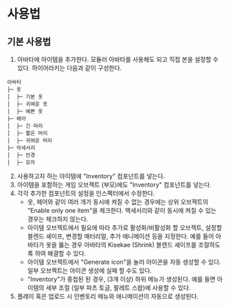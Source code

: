 # 사용법

## 기본 사용법

1.  아바타에 아이템을 추가한다. 모듈러 아바타를 사용해도 되고 직접 본을 설정할 수 있다. 하이어라키는 다음과 같이 구성한다.

```
아바타
├─ 옷
│  ├─ 기본 옷
│  ├─ 귀여운 옷
│  ├─ 예쁜 옷
├─ 헤어
│  ├─ 긴 머리
│  ├─ 짧은 머리
│  ├─ 귀여운 머리
├─ 악세서리
│  ├─ 안경
│  ├─ 모자
```

2. 사용하고자 하는 아이템에 "Inventory" 컴포넌트를 넣는다.
3. 아이템을 포함하는 게임 오브젝트 (부모)에도 "Inventory" 컴포넌트를 넣는다.
4. 각각 추가한 컴포넌트의 설정을 인스펙터에서 수정한다.
    - 옷, 헤어와 같이 여러 개가 동시에 켜질 수 없는 경우에는 상위 오브젝트의 "Enable only one item"을 체크한다. 액세서리와 같이 동시에 켜질 수 있는 경우는 체크하지 않는다.
    - 아이템 오브젝트에서 필요에 따라 추가로 활성화/비활성화 할 오브젝트, 설정할 블렌드 셰이프, 변경할 매터리얼, 추가 애니메이션 등을 지정한다. 예를 들어 아바타가 옷을 뚫는 경우 아바타의 Kisekae (Shrink) 블렌드 셰이프를 조절하도록 하여 해결할 수 있다.
    - 아이템 오브젝트에서 "Generate icon"을 눌러 아이콘을 자동 생성할 수 있다. 일부 오브젝트는 아이콘 생성에 실패 할 수도 있다.
    - "Inventory"가 중첩된 된 경우, (3개 이상) 하위 메뉴가 생성된다. 예를 들면 아이템의 세부 조절 (일부 파츠 토글, 팔레트 스왑)에 사용할 수 있다.
5. 플레이 혹은 업로드 시 인벤토리 메뉴와 애니메이션이 자동으로 생성된다.
